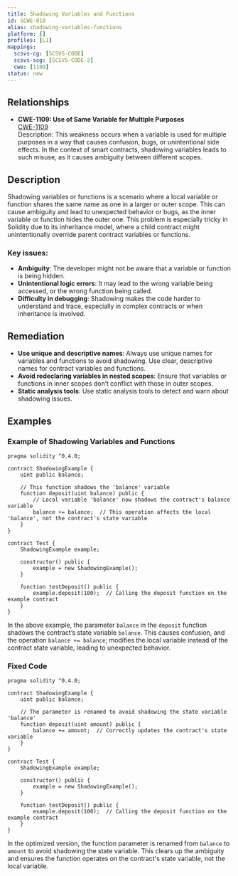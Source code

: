 ```yaml
---
title: Shadowing Variables and Functions
id: SCWE-010
alias: shadowing-variables-functions
platform: []
profiles: [L1]
mappings:
  scsvs-cg: [SCSVS-CODE]
  scsvs-scg: [SCSVS-CODE-2]
  cwe: [1109]
status: new
---
```


## Relationships
- **CWE-1109: Use of Same Variable for Multiple Purposes**  
  [CWE-1109](https://cwe.mitre.org/data/definitions/1109.html)  
  Description: This weakness occurs when a variable is used for multiple purposes in a way that causes confusion, bugs, or unintentional side effects. In the context of smart contracts, shadowing variables leads to such misuse, as it causes ambiguity between different scopes.

## Description
Shadowing variables or functions is a scenario where a local variable or function shares the same name as one in a larger or outer scope. This can cause ambiguity and lead to unexpected behavior or bugs, as the inner variable or function hides the outer one. This problem is especially tricky in Solidity due to its inheritance model, where a child contract might unintentionally override parent contract variables or functions.

### Key issues:
- **Ambiguity**: The developer might not be aware that a variable or function is being hidden.
- **Unintentional logic errors**: It may lead to the wrong variable being accessed, or the wrong function being called.
- **Difficulty in debugging**: Shadowing makes the code harder to understand and trace, especially in complex contracts or when inheritance is involved.

## Remediation
- **Use unique and descriptive names**: Always use unique names for variables and functions to avoid shadowing. Use clear, descriptive names for contract variables and functions.
- **Avoid redeclaring variables in nested scopes**: Ensure that variables or functions in inner scopes don’t conflict with those in outer scopes.
- **Static analysis tools**: Use static analysis tools to detect and warn about shadowing issues.

## Examples

### Example of Shadowing Variables and Functions

```solidity
pragma solidity ^0.4.0;

contract ShadowingExample {
    uint public balance;

    // This function shadows the 'balance' variable
    function deposit(uint balance) public {
        // Local variable 'balance' now shadows the contract's balance variable
        balance += balance;  // This operation affects the local 'balance', not the contract's state variable
    }
}

contract Test {
    ShadowingExample example;

    constructor() public {
        example = new ShadowingExample();
    }

    function testDeposit() public {
        example.deposit(100);  // Calling the deposit function on the example contract
    }
}
```
In the above example, the parameter `balance` in the `deposit` function shadows the contract’s state variable `balance`. This causes confusion, and the operation `balance += balance`; modifies the local variable instead of the contract state variable, leading to unexpected behavior.

### Fixed Code

```solidity
pragma solidity ^0.4.0;

contract ShadowingExample {
    uint public balance;

    // The parameter is renamed to avoid shadowing the state variable 'balance'
    function deposit(uint amount) public {
        balance += amount;  // Correctly updates the contract's state variable
    }
}

contract Test {
    ShadowingExample example;

    constructor() public {
        example = new ShadowingExample();
    }

    function testDeposit() public {
        example.deposit(100);  // Calling the deposit function on the example contract
    }
}
```
In the optimized version, the function parameter is renamed from `balance` to `amount` to avoid shadowing the state variable. This clears up the ambiguity and ensures the function operates on the contract's state variable, not the local variable.

